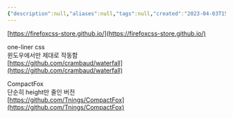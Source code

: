 ```yaml
---
{"description":null,"aliases":null,"tags":null,"created":"2023-04-03T15:16:24","updated":"2023-07-15T21:33:03","title":"마음에 드는 firefox userchrome.css","dg-publish":true,"permalink":"/docs/마음에 드는 firefox userchrome.css/","dgPassFrontmatter":true}
---
```


[https://firefoxcss-store.github.io/](https://firefoxcss-store.github.io/)  
  
one-liner css  
윈도우에서만 제대로 작동함  
[https://github.com/crambaud/waterfall](https://github.com/crambaud/waterfall)  
  
CompactFox  
단순히 height만 줄인 버전  
[https://github.com/Tnings/CompactFox](https://github.com/Tnings/CompactFox)
